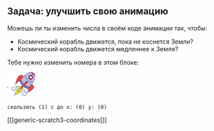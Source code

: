 ## Задача: улучшить свою анимацию

Можешь ли ты изменить числа в своём коде анимации так, чтобы:

+ Космический корабль движется, пока не коснется Земли?
+ Космический корабль движется медленнее к Земле?

Тебе нужно изменить номера в этом блоке:

![Спрайт Космический корабль](images/sprite-spaceship.png)

```blocks3
скользить (1) с до x: (0) y: (0)
```

[[[generic-scratch3-coordinates]]]